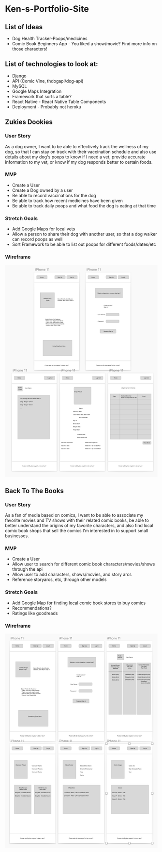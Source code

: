 # Ken-s-Portfolio-Site

## List of Ideas
* Dog Health Tracker-Poops/medicines
* Comic Book Beginners App - You liked a show/movie? Find more info on those characters!

## List of technologies to look at:
* Django
* API (Comic Vine, thdogapi/dog-api)
* MySQL
* Google Maps Integration
* Framework that sorts a table?
* React Native - React Native Table Components
* Deployment - Probably not heroku

## Zukies Dookies

### User Story
As a dog owner, I want to be able to effectively track the wellness of my dog, so that I can stay on track with their vaccination schedule and also use details about my dog's poops to know if I need a vet, provide accurate information to my vet, or know if my dog responds better to certain foods. 

### MVP
- Create a User  
- Create a Dog owned by a user  
- Be able to record vaccinations for the dog  
- Be able to track how recent medicines have been given  
- Be able to track daily poops and what food the dog is eating at that time  

### Stretch Goals
- Add Google Maps for local vets  
- Allow a person to share their dog with another user, so that a dog walker can record poops as well  
- Sort Framework to be able to list out poops for different foods/dates/etc

### Wireframe
![Zookies Dookies Wireframe](https://github.com/kmdunn5/Kens-Portfolio-Site/blob/main/images/Zookies%20Dookies.png)
## Back To The Books

### User Story
As a fan of media based on comics, I want to be able to associate my favorite movies and TV shows with their related comic books, be able to better understand the origins of my favorite characters, and also find local comic book shops that sell the comics I'm interested in to support small businesses. 

### MVP
- Create a User  
- Allow user to search for different comic book characters/movies/shows through the api  
- Allow user to add characters, shows/movies, and story arcs  
- Reference storyarcs, etc, through other models  

### Stretch Goals
- Add Google Map for finding local comic book stores to buy comics  
- Recommendations?
- Ratings like goodreads

### Wireframe
![Back To The Book Wireframe](https://github.com/kmdunn5/Kens-Portfolio-Site/blob/main/images/Back%20to%20the%20Book.png)